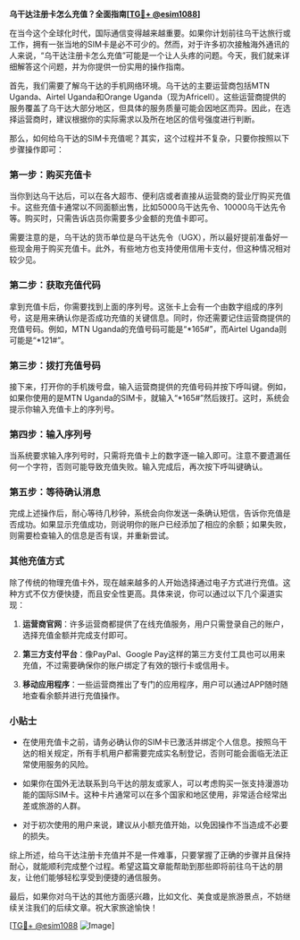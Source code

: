 **乌干达注册卡怎么充值？全面指南[[TG💪+ @esim1088](https://t.me/s/esim1088)]**

在当今这个全球化时代，国际通信变得越来越重要。如果你计划前往乌干达旅行或工作，拥有一张当地的SIM卡是必不可少的。然而，对于许多初次接触海外通讯的人来说，“乌干达注册卡怎么充值”可能是一个让人头疼的问题。今天，我们就来详细解答这个问题，并为你提供一份实用的操作指南。

首先，我们需要了解乌干达的手机网络环境。乌干达的主要运营商包括MTN Uganda、Airtel Uganda和Orange Uganda（现为Africell）。这些运营商提供的服务覆盖了乌干达大部分地区，但具体的服务质量可能会因地区而异。因此，在选择运营商时，建议根据你的实际需求以及所在地区的信号强度进行判断。

那么，如何给乌干达的SIM卡充值呢？其实，这个过程并不复杂，只要你按照以下步骤操作即可：

### 第一步：购买充值卡

当你到达乌干达后，可以在各大超市、便利店或者直接从运营商的营业厅购买充值卡。这些充值卡通常以不同面额出售，比如5000乌干达先令、10000乌干达先令等。购买时，只需告诉店员你需要多少金额的充值卡即可。

需要注意的是，乌干达的货币单位是乌干达先令（UGX），所以最好提前准备好一些现金用于购买充值卡。此外，有些地方也支持使用信用卡支付，但这种情况相对较少见。

### 第二步：获取充值代码

拿到充值卡后，你需要找到上面的序列号。这张卡上会有一个由数字组成的序列号，这是用来确认你是否成功充值的关键信息。同时，你还需要记住运营商提供的充值号码。例如，MTN Uganda的充值号码可能是“*165#”，而Airtel Uganda则可能是“*121#”。

### 第三步：拨打充值号码

接下来，打开你的手机拨号盘，输入运营商提供的充值号码并按下呼叫键。例如，如果你使用的是MTN Uganda的SIM卡，就输入“*165#”然后拨打。这时，系统会提示你输入充值卡上的序列号。

### 第四步：输入序列号

当系统要求输入序列号时，只需将充值卡上的数字逐一输入即可。注意不要遗漏任何一个字符，否则可能导致充值失败。输入完成后，再次按下呼叫键确认。

### 第五步：等待确认消息

完成上述操作后，耐心等待几秒钟，系统会向你发送一条确认短信，告诉你充值是否成功。如果显示充值成功，则说明你的账户已经添加了相应的余额；如果失败，则需要检查输入的信息是否有误，并重新尝试。

### 其他充值方式

除了传统的物理充值卡外，现在越来越多的人开始选择通过电子方式进行充值。这种方式不仅方便快捷，而且安全性更高。具体来说，你可以通过以下几个渠道实现：

1. **运营商官网**：许多运营商都提供了在线充值服务，用户只需登录自己的账户，选择充值金额并完成支付即可。
   
2. **第三方支付平台**：像PayPal、Google Pay这样的第三方支付工具也可以用来充值，不过需要确保你的账户绑定了有效的银行卡或信用卡。

3. **移动应用程序**：一些运营商推出了专门的应用程序，用户可以通过APP随时随地查看余额并进行充值操作。

### 小贴士

- 在使用充值卡之前，请务必确认你的SIM卡已激活并绑定个人信息。按照乌干达的相关规定，所有手机用户都需要完成实名制登记，否则可能会面临无法正常使用服务的风险。
  
- 如果你在国外无法联系到乌干达的朋友或家人，可以考虑购买一张支持漫游功能的国际SIM卡。这种卡片通常可以在多个国家和地区使用，非常适合经常出差或旅游的人群。

- 对于初次使用的用户来说，建议从小额充值开始，以免因操作不当造成不必要的损失。

综上所述，给乌干达注册卡充值并不是一件难事，只要掌握了正确的步骤并且保持耐心，就能顺利完成整个过程。希望这篇文章能帮助到那些即将前往乌干达的朋友，让他们能够轻松享受到便捷的通信服务。

最后，如果你对乌干达的其他方面感兴趣，比如文化、美食或是旅游景点，不妨继续关注我们的后续文章。祝大家旅途愉快！

[[TG💪+ @esim1088](https://t.me/s/esim1088) ![Image](https://i.postimg.cc/4NQfJmqS/Snipaste-2025-05-13-00-14-12.png)]